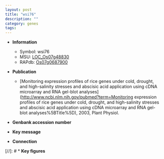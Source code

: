```yaml
---
layout: post
title: "wsi76"
description: ""
category: genes
tags: 
---
```


* **Information**  
    + Symbol: wsi76  
    + MSU: [LOC_Os07g48830](http://rice.plantbiology.msu.edu/cgi-bin/ORF_infopage.cgi?orf=LOC_Os07g48830)  
    + RAPdb: [Os07g0687900](http://rapdb.dna.affrc.go.jp/viewer/gbrowse_details/irgsp1?name=Os07g0687900)  

* **Publication**  
    + [Monitoring expression profiles of rice genes under cold, drought, and high-salinity stresses and abscisic acid application using cDNA microarray and RNA gel-blot analyses](http://www.ncbi.nlm.nih.gov/pubmed?term=Monitoring expression profiles of rice genes under cold, drought, and high-salinity stresses and abscisic acid application using cDNA microarray and RNA gel-blot analyses%5BTitle%5D), 2003, Plant Physiol.

* **Genbank accession number**  

* **Key message**  

* **Connection**  

[//]: # * **Key figures**  


